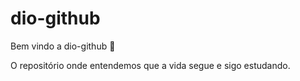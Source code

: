 # dio-github

Bem vindo a dio-github :tada: 

O repositório onde entendemos que a vida segue e sigo estudando.
